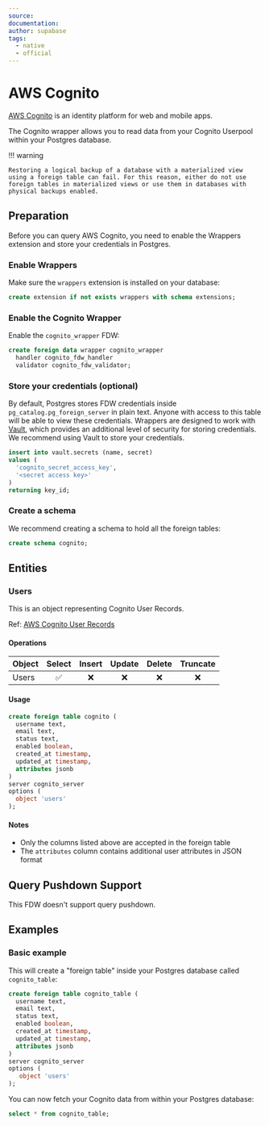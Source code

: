 ```yaml
---
source:
documentation:
author: supabase
tags:
  - native
  - official
---
```


# AWS Cognito

[AWS Cognito](https://docs.aws.amazon.com/cognito/latest/developerguide/what-is-amazon-cognito.html) is an identity platform for web and mobile apps.

The Cognito wrapper allows you to read data from your Cognito Userpool within your Postgres database.

!!! warning

    Restoring a logical backup of a database with a materialized view using a foreign table can fail. For this reason, either do not use foreign tables in materialized views or use them in databases with physical backups enabled.

## Preparation

Before you can query AWS Cognito, you need to enable the Wrappers extension and store your credentials in Postgres.

### Enable Wrappers

Make sure the `wrappers` extension is installed on your database:

```sql
create extension if not exists wrappers with schema extensions;
```

### Enable the Cognito Wrapper

Enable the `cognito_wrapper` FDW:

```sql
create foreign data wrapper cognito_wrapper
  handler cognito_fdw_handler
  validator cognito_fdw_validator;
```

### Store your credentials (optional)

By default, Postgres stores FDW credentials inside `pg_catalog.pg_foreign_server` in plain text. Anyone with access to this table will be able to view these credentials. Wrappers are designed to work with [Vault](https://supabase.com/docs/guides/database/vault), which provides an additional level of security for storing credentials. We recommend using Vault to store your credentials.

```sql
insert into vault.secrets (name, secret)
values (
  'cognito_secret_access_key',
  '<secret access key>'
)
returning key_id;
```

### Create a schema

We recommend creating a schema to hold all the foreign tables:

```sql
create schema cognito;
```

## Entities

### Users

This is an object representing Cognito User Records.

Ref: [AWS Cognito User Records](https://docs.aws.amazon.com/cognito/latest/developerguide/cognito-user-identity-pools.html)

#### Operations

| Object | Select | Insert | Update | Delete | Truncate |
| ------ | :----: | :----: | :----: | :----: | :------: |
| Users  |   ✅    |   ❌    |   ❌    |   ❌    |    ❌     |

#### Usage

```sql
create foreign table cognito (
  username text,
  email text,
  status text,
  enabled boolean,
  created_at timestamp,
  updated_at timestamp,
  attributes jsonb
)
server cognito_server
options (
  object 'users'
);
```

#### Notes

- Only the columns listed above are accepted in the foreign table
- The `attributes` column contains additional user attributes in JSON format

## Query Pushdown Support

This FDW doesn't support query pushdown.

## Examples

### Basic example

This will create a "foreign table" inside your Postgres database called `cognito_table`:

```sql
create foreign table cognito_table (
  username text,
  email text,
  status text,
  enabled boolean,
  created_at timestamp,
  updated_at timestamp,
  attributes jsonb
)
server cognito_server
options (
   object 'users'
);
```

You can now fetch your Cognito data from within your Postgres database:

```sql
select * from cognito_table;
```

